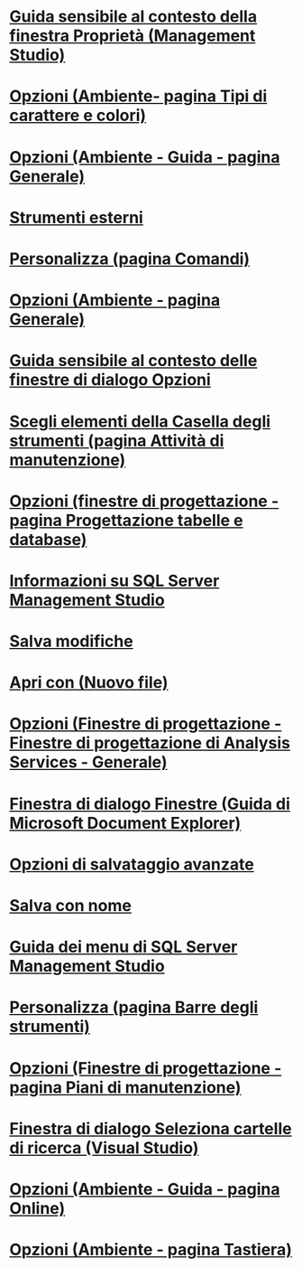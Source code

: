 # [Guida sensibile al contesto della finestra Proprietà (Management Studio)](properties-window-f1-help-management-studio.md)
# [Opzioni (Ambiente- pagina Tipi di carattere e colori)](options-environment-fonts-and-colors-page.md)
# [Opzioni (Ambiente - Guida - pagina Generale)](options-environment-help-general-page.md)
# [Strumenti esterni](external-tools.md)
# [Personalizza (pagina Comandi)](customize-commands-page.md)
# [Opzioni (Ambiente - pagina Generale)](options-environment-general-page.md)
# [Guida sensibile al contesto delle finestre di dialogo Opzioni](options-dialog-boxes-f1-help.md)
# [Scegli elementi della Casella degli strumenti (pagina Attività di manutenzione)](choose-toolbox-items-maintenance-tasks-page.md)
# [Opzioni (finestre di progettazione - pagina Progettazione tabelle e database)](options-designers-table-and-database-designers-page.md)
# [Informazioni su SQL Server Management Studio](about-sql-server-management-studio.md)
# [Salva modifiche](save-changes.md)
# [Apri con (Nuovo file)](open-with-new-file.md)
# [Opzioni (Finestre di progettazione - Finestre di progettazione di Analysis Services - Generale)](options-designers-analysis-services-designers-general.md)
# [Finestra di dialogo Finestre (Guida di Microsoft Document Explorer)](windows-dialog-box-microsoft-document-explorer-help.md)
# [Opzioni di salvataggio avanzate](advanced-save-options.md)
# [Salva con nome](save-as.md)
# [Guida dei menu di SQL Server Management Studio](sql-server-management-studio-menu-help.md)
# [Personalizza (pagina Barre degli strumenti)](customize-toolbars-page.md)
# [Opzioni (Finestre di progettazione - pagina Piani di manutenzione)](options-designers-maintenance-plans-page.md)
# [Finestra di dialogo Seleziona cartelle di ricerca (Visual Studio)](choose-search-folders-dialog-box-visual-studio.md)
# [Opzioni (Ambiente - Guida - pagina Online)](options-environment-help-online-page.md)
# [Opzioni (Ambiente - pagina Tastiera)](options-environment-keyboard-page.md)
